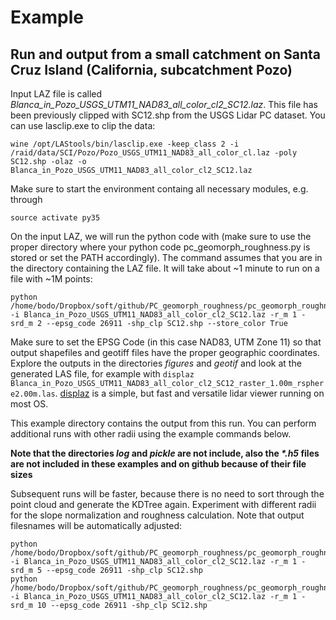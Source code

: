 # Example
## Run and output from a small catchment on Santa Cruz Island (California, subcatchment Pozo)
Input LAZ file is called _Blanca_in_Pozo_USGS_UTM11_NAD83_all_color_cl2_SC12.laz_. This file has been previously clipped with SC12.shp from the USGS Lidar PC dataset. You can use lasclip.exe to clip the data: 
```
wine /opt/LAStools/bin/lasclip.exe -keep_class 2 -i /raid/data/SCI/Pozo/Pozo_USGS_UTM11_NAD83_all_color_cl.laz -poly SC12.shp -olaz -o Blanca_in_Pozo_USGS_UTM11_NAD83_all_color_cl2_SC12.laz
```

Make sure to start the environment containg all necessary modules, e.g. through
```
source activate py35
```

On the input LAZ, we will run the python code with (make sure to use the proper directory where your python code pc_geomorph_roughness.py is stored or set the PATH accordingly). The command assumes that you are in the directory containing the LAZ file. It will take about ~1 minute to run on a file with ~1M points:
```
python /home/bodo/Dropbox/soft/github/PC_geomorph_roughness/pc_geomorph_roughness.py -i Blanca_in_Pozo_USGS_UTM11_NAD83_all_color_cl2_SC12.laz -r_m 1 -srd_m 2 --epsg_code 26911 -shp_clp SC12.shp --store_color True
```
Make sure to set the EPSG Code (in this case NAD83, UTM Zone 11) so that output shapefiles and geotiff files have the proper geographic coordinates. Explore the outputs in the directories _figures_ and _geotif_ and look at the generated LAS file, for example with ```displaz Blanca_in_Pozo_USGS_UTM11_NAD83_all_color_cl2_SC12_raster_1.00m_rsphere2.00m.las```. [displaz](https://github.com/c42f/displaz) is a simple, but fast and versatile lidar viewer running on most OS.


This example directory contains the output from this run. You can perform additional runs with other radii using the example commands below.

**Note that the directories _log_ and _pickle_ are not include, also the _*.h5_ files are not included in these examples and on github because of their file sizes**

Subsequent runs will be faster, because there is no need to sort through the point cloud and generate the KDTree again. Experiment with different radii for the slope normalization and roughness calculation. Note that output filesnames will be automatically adjusted:
```
python /home/bodo/Dropbox/soft/github/PC_geomorph_roughness/pc_geomorph_roughness.py -i Blanca_in_Pozo_USGS_UTM11_NAD83_all_color_cl2_SC12.laz -r_m 1 -srd_m 5 --epsg_code 26911 -shp_clp SC12.shp
python /home/bodo/Dropbox/soft/github/PC_geomorph_roughness/pc_geomorph_roughness.py -i Blanca_in_Pozo_USGS_UTM11_NAD83_all_color_cl2_SC12.laz -r_m 1 -srd_m 10 --epsg_code 26911 -shp_clp SC12.shp
```
